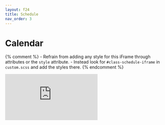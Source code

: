 ```yaml
---
layout: f24
title: Schedule
nav_order: 3
---
```


# Calendar

{% comment %}
    - Refrain from adding any style for this iFrame through attributes or the `style` attribute.
    - Instead look for `#class-schedule-iframe` in `custom.scss` and add the styles there.
{% endcomment %}

<iframe
    id="class-schedule-iframe"
    src="https://calendar.google.com/calendar/embed?src=c_c097a1def61cf281a73c28197c7bd1a2b17ecc6e1efabfd19575af50fda605bd%40group.calendar.google.com&ctz=America%2FNew_York"
    frameborder="0"
    scrolling="no">
</iframe>